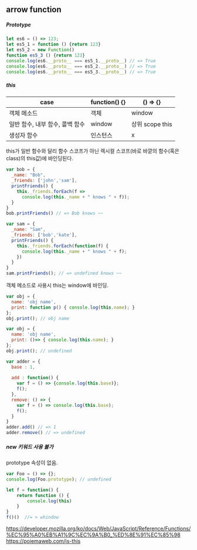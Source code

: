 ## arrow function

##### Prototype
```javascript
let es6 = () => 123;
let es5_1 = function () {return 123}
let es5_2 = new Function()
function es5_3 () {return 123}
console.log(es6.__proto__ === es5_1.__proto__) // => True
console.log(es6.__proto__ === es5_2.__proto__) // => True
console.log(es6.__proto__ === es5_3.__proto__) // => True
```


##### this
| case           | function() {} | () => {}      |
|----------------|---------------|---------------|
|객체 메소드        | 객체 | window | 
|일반 함수, 내부 함수, 콜백 함수 | window | 상위 scope this|
|생성자 함수| 인스턴스|x


this가 일반 함수와 달리 함수 스코프가 아닌 렉시컬 스코프(바로 바깥의 함수(혹은 class)의 this값)에 바인딩된다. 
```javascript
var bob = {
  _name: "Bob",
  _friends: ['john','sam'],
  printFriends() {
    this._friends.forEach(f => 
      console.log(this._name + " knows " + f));
  }
}
bob.printFriends() // => Bob knows ~~

var sam = {
  _name: "Sam",
  _friends: ['bob','kate'],
  printFriends() {
    this._friends.forEach(function(f) {
      console.log(this._name + " knows " + f);
    })
  }
}
sam.printFriends(); // => undefined knows ~~

```
객체 메소드로 사용시 this는 window에 바인딩.
```javascript
var obj = {
  name: 'obj name',
  print: function p() { console.log(this.name); }
};
obj.print(); // obj name

var obj = {
  name: 'obj name',
  print: ()=> { console.log(this.name); }
};
obj.print(); // undefined
```

```javascript
var adder = {
  base : 1,
    
  add : function() {
    var f = () => {console.log(this.base)};
    f();
  },
  remove: () => {
    var f = () => console.log(this.base);
    f();
  }
}
adder.add() // => 1
adder.remove() // => undefined
```
##### new 키워드 사용 불가
prototype 속성이 없음.
```javascript
var Foo = () => {};
console.log(Foo.prototype); // undefined
```

```javascript
let f = function() {
    return function () {
        console.log(this)
    }
}
f()()  //= > whindow
```

https://developer.mozilla.org/ko/docs/Web/JavaScript/Reference/Functions/%EC%95%A0%EB%A1%9C%EC%9A%B0_%ED%8E%91%EC%85%98
https://poiemaweb.com/js-this